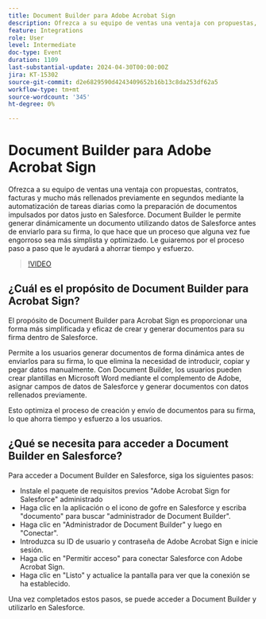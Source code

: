 ```yaml
---
title: Document Builder para Adobe Acrobat Sign
description: Ofrezca a su equipo de ventas una ventaja con propuestas, contratos, facturas y mucho más rellenados previamente en segundos mediante la automatización de tareas diarias como la preparación de documentos impulsados por datos justo en Salesforce. Document Builder le permite generar dinámicamente un documento utilizando datos de Salesforce antes de enviarlo para su firma, lo que hace que un proceso que alguna vez fue engorroso sea más simplista y optimizado.
feature: Integrations
role: User
level: Intermediate
doc-type: Event
duration: 1109
last-substantial-update: 2024-04-30T00:00:00Z
jira: KT-15302
source-git-commit: d2e6829590d4243409652b16b13c8da253df62a5
workflow-type: tm+mt
source-wordcount: '345'
ht-degree: 0%

---
```



# Document Builder para Adobe Acrobat Sign

Ofrezca a su equipo de ventas una ventaja con propuestas, contratos, facturas y mucho más rellenados previamente en segundos mediante la automatización de tareas diarias como la preparación de documentos impulsados por datos justo en Salesforce. Document Builder le permite generar dinámicamente un documento utilizando datos de Salesforce antes de enviarlo para su firma, lo que hace que un proceso que alguna vez fue engorroso sea más simplista y optimizado. Le guiaremos por el proceso paso a paso que le ayudará a ahorrar tiempo y esfuerzo.

>[!VIDEO](https://video.tv.adobe.com/v/3428193/?learn=on)

## ¿Cuál es el propósito de Document Builder para Acrobat Sign?

El propósito de Document Builder para Acrobat Sign es proporcionar una forma más simplificada y eficaz de crear y generar documentos para su firma dentro de Salesforce.

Permite a los usuarios generar documentos de forma dinámica antes de enviarlos para su firma, lo que elimina la necesidad de introducir, copiar y pegar datos manualmente. Con Document Builder, los usuarios pueden crear plantillas en Microsoft Word mediante el complemento de Adobe, asignar campos de datos de Salesforce y generar documentos con datos rellenados previamente.

Esto optimiza el proceso de creación y envío de documentos para su firma, lo que ahorra tiempo y esfuerzo a los usuarios.

## ¿Qué se necesita para acceder a Document Builder en Salesforce?

Para acceder a Document Builder en Salesforce, siga los siguientes pasos:

* Instale el paquete de requisitos previos &quot;Adobe Acrobat Sign for Salesforce&quot; administrado
* Haga clic en la aplicación o el icono de gofre en Salesforce y escriba &quot;documento&quot; para buscar &quot;administrador de Document Builder&quot;.
* Haga clic en &quot;Administrador de Document Builder&quot; y luego en &quot;Conectar&quot;.
* Introduzca su ID de usuario y contraseña de Adobe Acrobat Sign e inicie sesión.
* Haga clic en &quot;Permitir acceso&quot; para conectar Salesforce con Adobe Acrobat Sign.
* Haga clic en &quot;Listo&quot; y actualice la pantalla para ver que la conexión se ha establecido.

Una vez completados estos pasos, se puede acceder a Document Builder y utilizarlo en Salesforce.